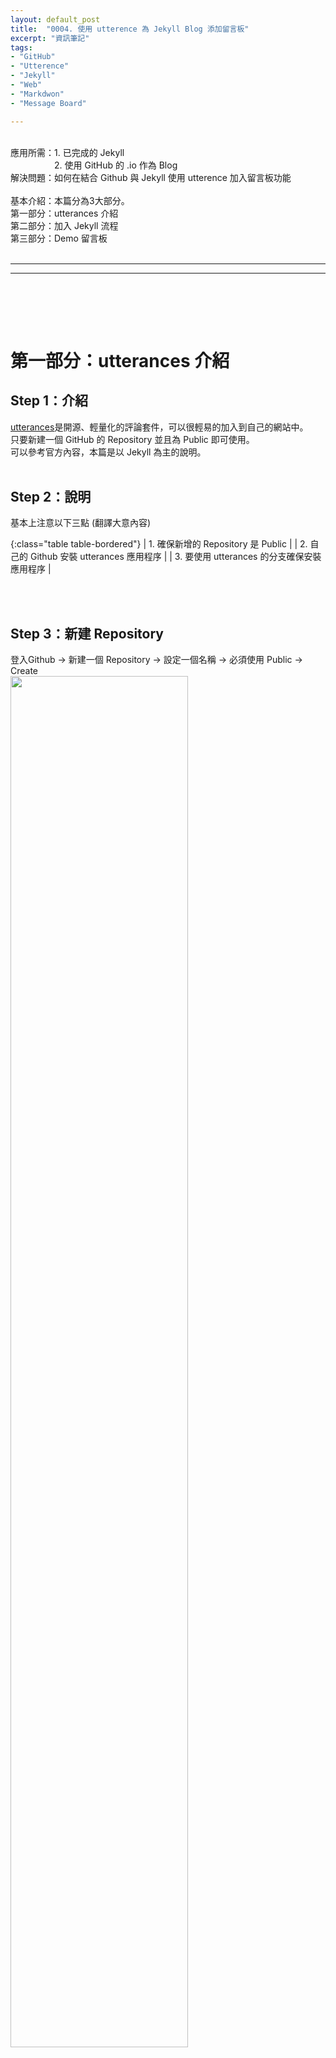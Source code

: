 ```yaml
---
layout: default_post
title:  "0004. 使用 utterence 為 Jekyll Blog 添加留言板"
excerpt: "資訊筆記"
tags: 
- "GitHub"
- "Utterence"
- "Jekyll"
- "Web"
- "Markdwon"
- "Message Board"

---
```

<div class="summary">
<br/>應用所需：1. 已完成的 Jekyll 
<br/>&emsp;&emsp;&emsp;&emsp;&emsp;2. 使用 GitHub 的 .io 作為 Blog
<br/>解決問題：如何在結合 Github 與 Jekyll 使用 utterence 加入留言板功能
<br/>
<br/>基本介紹：本篇分為3大部分。
<br/>第一部分：utterances 介紹
<br/>第二部分：加入 Jekyll 流程
<br/>第三部分：Demo 留言板
</div>
<div class="title">
    <br/><hr class="titleinner">
	<span></span>
	<hr class="titleinner"><br/>
</div>


<br/><br/>
<h1>第一部分：utterances 介紹</h1>

<h2>Step 1：介紹</h2>
<a href="https://utteranc.es/">utterances</a>是開源、輕量化的評論套件，可以很輕易的加入到自己的網站中。
<br/>只要新建一個 GitHub 的 Repository 並且為 Public 即可使用。
<br/>可以參考官方內容，本篇是以 Jekyll 為主的說明。
<br/><br/>

<h2>Step 2：說明</h2>
基本上注意以下三點 (翻譯大意內容)

{:class="table table-bordered"}
| 1. 確保新增的 Repository 是 Public | 
| 2. 自己的 Github 安裝 utterances 應用程序 | 
| 3. 要使用 utterances 的分支確保安裝應用程序 | 

<br/><br/>

<h2>Step 3：新建 Repository</h2>
登入Github -> 新建一個 Repository -> 設定一個名稱 -> 必須使用 Public -> Create
<br/> <img alt="" src="/assets/image/Infomation/2023_12_30/002.png" width="75%" height="75%" />
<br/><br/>

<h2>Step 3：安裝 utterances - 1</h2>
連進<a href="https://utteranc.es/">utterances官網</a>，點擊連結下圖黑框的地方。
<br/> <img alt="" src="/assets/image/Infomation/2023_12_30/001.png" width="75%" height="75%" />
<br/><br/>

<h2>Step 4：安裝 utterances - 2</h2>
登入自己的 GitHub -> 選擇右上角 Install -> 安裝完成後變成 Configure
<br/>點進 Configure 進入配置
<br/> <img alt="" src="/assets/image/Infomation/2023_12_30/003.png" width="75%" height="75%" />
<br/><br/>

<h2>Step 5：綁定 Repository</h2>
進入後到中間的地方 -> 選擇 Only select repositories -> 指定剛剛新建的 Repository
<br/> <img alt="" src="/assets/image/Infomation/2023_12_30/004.png" width="75%" height="75%" />
<br/><br/>

<h2>Step 6：產生腳本 - 1</h2>
接著確認自己的帳號與Repository，如圖，進入自己新建的Repositroy 後，將圈選地方複製
<br/> <img alt="" src="/assets/image/Infomation/2023_12_30/005.png" width="75%" height="75%" />
<br/><br/>

<h2>Step 7：產生腳本 - 2</h2>
將複製的內容貼上到官網的以下位置
<br/> <img alt="" src="/assets/image/Infomation/2023_12_30/006.png" width="75%" height="75%" />
<br/><br/>

<h2>Step 8：產生腳本 - 3</h2>
如果有需要配置樣式，可以再看官方的選項
<br/>為了展示這邊選擇 Copy，將腳本複製
<br/> <img alt="" src="/assets/image/Infomation/2023_12_30/007.png" width="75%" height="75%" />
<br/><br/>


<br/><br/>
<h1>第二部分：加入 Jekyll 流程</h1>

<h2>Step 1：確定位置</h2>
這邊目標是將留言板放置到每個文章的最下方，因此開啟了 Layout -> default_post.html -> 放在每個留言的最後footer的地方
<br/>※一定要加上 id = comments 的 dom 元件

``` javascript
<!-- 留言板 -->
<div>
  <div id="comments"></div>            
</div>
<script src="https://utteranc.es/client.js" repo="gotoa1234/github.io.comment" issue-term="pathname" theme="github-light" crossorigin="anonymous" async>
</script>

```

<br/> <img alt="" src="/assets/image/Infomation/2023_12_30/008.png" width="75%" height="75%" />
<br/><br/>

<h2>Step 2：顯示結果</h2>
留言板就會在每個文章的最下方出現
<br/> <img alt="" src="/assets/image/Infomation/2023_12_30/009.png" width="75%" height="75%" />
<br/><br/>


<br/><br/>
<h1>第三部分：Demo 留言板</h1>

<h2>Step 1：在本篇留言</h2>
上面代碼調整完成後，Push 到 Github 上，可以發現有留言板，我們在這篇文章留言，如下：
<br/> <img alt="" src="/assets/image/Infomation/2023_12_30/010.png" width="75%" height="75%" />
<br/><br/>

<h2>Step 2：每篇都有留言板 - 完成</h2>
再隨意開啟別篇的文章，可以發現每個留言板都是獨立的，完成留言板架設了
<br/> <img alt="" src="/assets/image/Infomation/2023_12_30/011.png" width="75%" height="75%" />
<br/><br/>